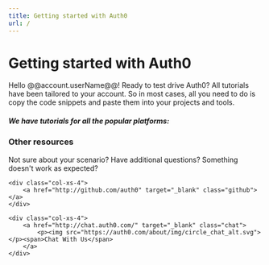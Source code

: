 ```yaml
---
title: Getting started with Auth0
url: /
---
```

# Getting started with Auth0

Hello @@account.userName@@! Ready to test drive Auth0? All tutorials have been tailored to your account. So in most cases, all you need to do is copy the code snippets and paste them into your projects and tools.

##### We have tutorials for all the popular platforms:


<div class="row getting-started-logos clearfix">
	<div id="tutorial-navigator"></div>
</div>


### Other resources

Not sure about your scenario? Have additional questions? Something doesn't work as expected?

<div class="find-us row">
	<div class="col-xs-4">
		<a href="http://twitter.com/authzero" target="_blank" class="twitter"></a>
	</div>

	<div class="col-xs-4">
		<a href="http://github.com/auth0" target="_blank" class="github"></a>
	</div>

	<div class="col-xs-4">
		<a href="http://chat.auth0.com/" target="_blank" class="chat">
			<p><img src="https://auth0.com/about/img/circle_chat_alt.svg"></p><span>Chat With Us</span>
		</a>
	</div>
</div>



<script src="https://cdn.auth0.com/tutorial-navigator/0.6.1/build.js" type="text/javascript"></script>
<link href="https://cdn.auth0.com/tutorial-navigator/0.6.1/build.css" type="text/css" rel="stylesheet"></link>
<script type="text/javascript">
  (function(){function r(e,t){if("function"==typeof e){return r("*",e)}if("function"==typeof t){var n=new o(e);for(var i=1;i<arguments.length;++i){r.callbacks.push(n.middleware(arguments[i]))}}else if("string"==typeof e){r.show(e,t)}else{r.start(e)}}function i(e){var t=window.location.pathname+window.location.search;if(t==e.canonicalPath)return;r.stop();e.unhandled=true;window.location=e.canonicalPath}function s(e,n){if("/"==e[0]&&0!=e.indexOf(t))e=t+e;var r=e.indexOf("?");this.canonicalPath=e;this.path=e.replace(t,"")||"/";this.title=document.title;this.state=n||{};this.state.path=e;this.querystring=~r?e.slice(r+1):"";this.pathname=~r?e.slice(0,r):e;this.params=[];this.hash="";if(!~this.path.indexOf("#"))return;var i=this.path.split("#");this.path=i[0];this.hash=i[1]||"";this.querystring=this.querystring.split("#")[0]}function o(e,t){t=t||{};this.path=e;this.method="GET";this.regexp=u(e,this.keys=[],t.sensitive,t.strict)}function u(e,t,n,r){if(e instanceof RegExp)return e;if(e instanceof Array)e="("+e.join("|")+")";e=e.concat(r?"":"/?").replace(/\/\(/g,"(?:/").replace(/(\/)?(\.)?:(\w+)(?:(\(.*?\)))?(\?)?/g,function(e,n,r,i,s,o){t.push({name:i,optional:!!o});n=n||"";return""+(o?"":n)+"(?:"+(o?n:"")+(r||"")+(s||r&&"([^/.]+?)"||"([^/]+?)")+")"+(o||"")}).replace(/([\/.])/g,"\\$1").replace(/\*/g,"(.*)");return new RegExp("^"+e+"$",n?"":"i")}function a(e){if(e.state){var t=e.state.path;r.replace(t,e.state)}}function f(e){if(1!=l(e))return;if(e.metaKey||e.ctrlKey||e.shiftKey)return;if(e.defaultPrevented)return;var n=e.target;while(n&&"A"!=n.nodeName)n=n.parentNode;if(!n||"A"!=n.nodeName)return;var i=n.getAttribute("href");if(n.pathname==location.pathname&&(n.hash||"#"==i))return;if(i.indexOf("mailto:")>-1)return;if(n.target)return;if(!c(n.href))return;var s=n.pathname+n.search+(n.hash||"");var o=s+n.hash;s=s.replace(t,"");if(t&&o==s)return;e.preventDefault();r.show(o)}function l(e){e=e||window.event;return null==e.which?e.button:e.which}function c(e){var t=location.protocol+"//"+location.hostname;if(location.port)t+=":"+location.port;return 0==e.indexOf(t)}var e=true;var t="";var n;r.callbacks=[];r.base=function(e){if(0==arguments.length)return t;t=e};r.start=function(t){t=t||{};if(n)return;n=true;if(false===t.dispatch)e=false;if(false!==t.popstate)window.addEventListener("popstate",a,false);if(false!==t.click)window.addEventListener("click",f,false);if(!e)return;var i=location.pathname+location.search+location.hash;r.replace(i,null,true,e)};r.stop=function(){n=false;removeEventListener("click",f,false);removeEventListener("popstate",a,false)};r.show=function(e,t,n){var i=new s(e,t);if(false!==n)r.dispatch(i);if(!i.unhandled)i.pushState();return i};r.replace=function(e,t,n,i){var o=new s(e,t);o.init=n;if(null==i)i=true;if(i)r.dispatch(o);o.save();return o};r.dispatch=function(e){function n(){var s=r.callbacks[t++];if(!s)return i(e);s(e,n)}var t=0;n()};r.Context=s;s.prototype.pushState=function(){history.pushState(this.state,this.title,this.canonicalPath)};s.prototype.save=function(){history.replaceState(this.state,this.title,this.canonicalPath)};r.Route=o;o.prototype.middleware=function(e){var t=this;return function(n,r){if(t.match(n.path,n.params))return e(n,r);r()}};o.prototype.match=function(e,t){var n=this.keys,r=e.indexOf("?"),i=~r?e.slice(0,r):e,s=this.regexp.exec(decodeURIComponent(i));if(!s)return false;for(var o=1,u=s.length;o<u;++o){var a=n[o-1];var f="string"==typeof s[o]?decodeURIComponent(s[o]):s[o];if(a){t[a.name]=undefined!==t[a.name]?t[a.name]:f}else{t.push(f)}}return true};if("undefined"==typeof module){window.page=r}else{module.exports=r}})()
</script>

<script type="text/javascript">
		(function() {
	    var TutorialNavigator = require('tutorial-navigator');
	    var tutorial = new TutorialNavigator();
	    var extract = /\/(.+)-tutorial/;
	    var compose = function(val) { return val ? '/' + val + '-tutorial' : ''};
	    var eqlPath = function(url) {
	      var base = page.base() || '';
	      var path = window.location.hash || '#!/';
	      return path === url;
	    }

	    /**
	     * Routing
	     */

	    page('*', rewrite);
	    page('/:apptype?', checkstate, render);
	    page('/:apptype/:platform?', checkstate, render);
	    page('/:apptype/:platform/:api?', checkstate, render);

	    // Initialize routing
	    page.base('/');
	    page();

	    function rewrite(ctx, next) {
	    		if (ctx.pathname !== '/' && !ctx.hash) return next();
	        ctx.path = ctx.hash.replace(/^[\#\!]/, '')
	        next();
	    }

	    function checkstate(ctx, next) {
	      var apptype = ctx.params.apptype || '';
	      var platform = compose(ctx.params.platform || '');
	      var api = ctx.params.api || '';

	      tutorial.set({
	        apptype: apptype,
	        nativePlatform: 'native-mobile' === apptype ? platform : '',
	        hybridPlatform: 'hybrid' === apptype ? platform : '',
	        clientPlatform: 'spa-api' === apptype ? platform : '',
	        serverPlatform: 'web' === apptype ? platform : '',
	        serverApi: 'no-api' === api || !api ? '' : compose(api)
	      });

	      var codevisible = ('no-api' === api || 'web' === apptype);
	      if (!api || codevisible) tutorial.set('codevisible', codevisible);
	      next();
	    }

	    function render(ctx, next) {
	      tutorial.render('#tutorial-navigator');
	    }

	    /**
	     * Bind tutorial changes to pushState
	     */

	    tutorial.on('apptype', onapptype);
	    tutorial.on('nativePlatform', onplatform);
	    tutorial.on('hybridPlatform', onplatform);
	    tutorial.on('clientPlatform', onplatform);
	    tutorial.on('serverPlatform', onplatform);
	    tutorial.on('serverApi', onserverapi)
	    tutorial.on('codevisible', oncodevisible);

	    function onapptype(val, old) {
	      var url = '#!/:apptype'.replace(':apptype', val || '')
	      if (!eqlPath(url)) return page(url);
	    }

	    function onplatform(val, old) {
	      var url = '#!/:apptype/:platform';
	      var apptype = tutorial.get('apptype');
	      var platform = val ? extract.exec(val)[1] : '';

	      if (!apptype) return;

	      url = url
	        .replace(':apptype', apptype)
	        .replace(':platform', platform)
	        .replace(/\/$/, '');

	      if (!eqlPath(url)) return page(url);
	    }

	    function onserverapi(api, old) {
	      var apptype = tutorial.get('apptype');
	      var platform = tutorial.get('clientPlatform')
	        || tutorial.get('nativePlatform')
	        || tutorial.get('hybridPlatform');

	      if (!apptype) return;
	      if (!platform) return;
	      if (old && !api) return;

	      var url = '#!/:apptype/:platform/:api'
	        .replace(':apptype', apptype)
	        .replace(':platform', extract.exec(platform)[1])
	        .replace(':api', api ? extract.exec(api)[1] : 'no-api')
	        .replace(/\/$/, '');

	      if (!eqlPath(url)) return page(url);
	    };

	    function oncodevisible(visible, old) {
	      if (!visible) return;
	      var apptype = tutorial.get('apptype');
	      var platform = tutorial.get('clientPlatform')
	        || tutorial.get('nativePlatform')
	        || tutorial.get('hybridPlatform')
	        || tutorial.get('serverPlatform');
	      var api = tutorial.get('serverApi');

	      if (!apptype) return;
	      if (!platform) return;
	      if (old && !visible) return;

	      var url = '#!/:apptype/:platform/:api'
	        .replace(':apptype', apptype)
	        .replace(':platform', extract.exec(platform)[1])
	        .replace(':api', api
	          ? extract.exec(api)[1]
	          : ('web' === apptype ? '' : 'no-api'))
	        .replace(/\/$/, '');

	      if (!eqlPath(url)) return page(url);
	    };

		})()
</script>

